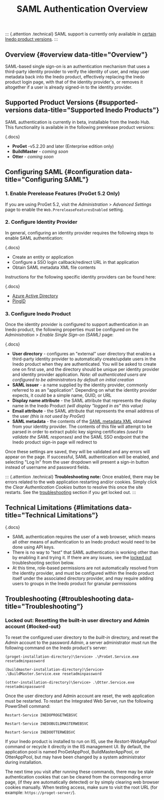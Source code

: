 ﻿---
title: SAML Authentication Overview
sequence: 30
keywords: authentication,saml
show-headings-in-nav: true
---

::: {.attention .technical}
SAML support is currently only available in [certain Inedo product versions](#supported-versions).
:::

## Overview {#overview data-title="Overview"}

SAML-based single sign-on is an authentication mechanism that uses a third-party identity provider to verify the identity of user, and relay user metadata back into the Inedo product, effectively replacing the Inedo product login page, with that of the identity provider's, or removes it altogether if a user is already signed-in to the identity provider. 

## Supported Product Versions {#supported-versions data-title="Supported Inedo Products"}

SAML authentication is currently in beta, installable from the Inedo Hub. This functionality is available in the following prerelease product versions:

{.docs}
 - **ProGet** -v5.2.20 and later (Enterprise edition only)
 - **BuildMaster** - *coming soon*
 - **Otter** - *coming soon*

## Configuring SAML {#configuration data-title="Configuring SAML"}

### 1. Enable Prerelease Features (ProGet 5.2 Only)

If you are using ProGet 5.2, visit the *Administration* > *Advanced Settings* page to enable the `Web.PrereleaseFeaturesEnabled` setting.

### 2. Configure Identity Provider

In general, configuring an identity provider requires the following steps to enable SAML authentication:

{.docs}
 - Create an entity or application
 - Configure a SSO login callback/redirect URL in that application
 - Obtain SAML metadata XML file contents

Instructions for the following specific identity providers can be found here:

{.docs}
 - [Azure Active Directory](azure-ad)
 - [PingID](ping-id)

### 3. Configure Inedo Product

Once the identity provider is configured to support authentication in an Inedo product, the following properties must be configured on the *Administration* > *Enable Single Sign-on (SAML)* page:

{.docs}
 - **User directory** - configures an "external" user directory that enables a third-party identity provider to automatically create/update users in the Inedo product when they are authenticated. You will be asked to create one on first use, and the directory should be unique per identity provider and identity provider application. *Note: all authenticated users are configured to be administrators by default on initial creation*
 - **SAML issuer** - a name supplied by the identity provider, commonly referred to as an "application". Depending on what the identity provider expects, it could be a simple name, GUID, or URL
 - **Display name attribute** - the SAML attribute that represents the display name in the Inedo Product *(will display "logged in as" this value)*
 - **Email attribute** - the SAML attribute that represents the email address of the user *(this is not used by ProGet)*
 - **SAML metadata** - the contents of the [SAML metadata XML](https://en.wikipedia.org/wiki/SAML_Metadata) obtained from your identity provider. The contents of this file will attempt to be parsed in order to extract public key signing certificates *(used to validate the SAML responses)* and the SAML SSO endpoint that the Inedo product sign-in page will redirect to

Once these settings are saved, they will be validated and any errors will appear on the page. If successful, SAML authentication will be enabled, and selecting "Log In" from the user dropdown will present a sign-in button instead of username and password fields.

::: {.attention .technical}
**Troubleshooting note:**  Once enabled, there may be errors related to the web application restarting and/or cookies. Simply click the *Clear Authentication Cookies* button to resolve this once the site restarts. See the [troubleshooting](#troubleshooting) section if you get locked out.
:::

## Technical Limitations {#limitations data-title="Technical Limitations"}

{.docs}
 - SAML authentication requires the user of a web browser, which means all other means of authentication to an Inedo product would need to be done using API keys.
 - There is no way to "test" that SAML authentication is working other than by enabling it and trying it. If there are any issues, see the [locked out](#locked-out) troubleshooting section below.
 - At this time, role-based permissions are not automatically resolved from the identity provider, and must be configured within the Inedo product itself under the associated directory provider, and may require adding users to groups in the Inedo product for granular permissions

## Troubleshooting {#troubleshooting data-title="Troubleshooting"}

### Locked out: Resetting the built-in user directory and Admin account {#locked-out}

To reset the configured user directory to the *built-in* directory, and reset the *Admin* account to the password *Admin*, a server administrator must run the following command on the Inedo product's server:

<tab-block>
<tab name="ProGet">

```
(proget-installation-directory)\Service> .\ProGet.Service.exe resetadminpassword
```
</tab>
<tab name="BuildMaster">

```
(buildmaster-installation-directory)\Service> .\BuildMaster.Service.exe resetadminpassword
```
</tab>
<tab name="Otter">

```
(otter-installation-directory)\Service> .\Otter.Service.exe resetadminpassword
```
</tab>
</tab-block>

Once the user directory and Admin account are reset, the web application must be restarted. To restart the Integrated Web Server, run the following PowerShell command:

<tab-block>
<tab name="ProGet">

```
Restart-Service INEDOPROGETWEBSVC
```

</tab>
<tab name="BuildMaster">

```
Restart-Service INEDOBUILDMASTERWEBSVC
```

</tab>
<tab name="Otter">

```
Restart-Service INEDOOTTERWEBSVC
```
</tab>
</tab-block>

If your Inedo product is installed to run on IIS, use the *Restart-WebAppPool* command or recycle it directly in the IIS management UI. By default, the application pool is named ProGetAppPool, BuildMasterAppPool, or OtterAppPool, but may have been changed by a system administrator during installation.

The next time you visit after running these commands, there may be stale authentication cookies that can be cleared from the corresponding error page, (if they are automatically detected) or by simply clearing web browser cookies manually. When testing access, make sure to visit the root URL (for example: `https://proget-server/`).
